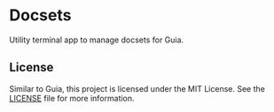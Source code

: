 # Docsets
Utility terminal app to manage docsets for Guia.

## License
Similar to Guia, this project is licensed under the MIT License. See the [LICENSE](LICENSE) file for more information.
